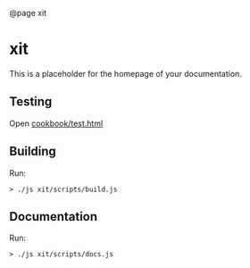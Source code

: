 @page xit

# xit

This is a placeholder for the homepage of your documentation.

## Testing

Open [cookbook/test.html](../test.html)

## Building

Run:

    > ./js xit/scripts/build.js
    
## Documentation

Run:

    > ./js xit/scripts/docs.js